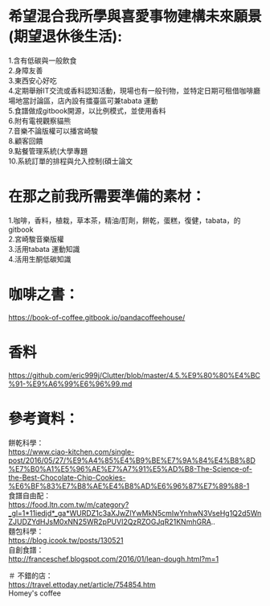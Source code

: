 # 希望混合我所學與喜愛事物建構未來願景(期望退休後生活):  
1.含有低碳與一般飲食  
2.身障友善  
3.東西安心好吃  
4.定期舉辦IT交流或香料認知活動，現場也有一般刊物，並特定日期可租借咖啡廳場地當討論區，店內設有擂臺區可兼tabata 運動   
5.食譜做成gitbook開源，以比例模式，並使用香料  
6.附有電視觀察貓熊  
7.音樂不論版權可以播宮崎駿  
8.顧客回饋  
9.點餐管理系統(大學專題  
10.系統訂單的排程與允入控制(碩士論文    

# 在那之前我所需要準備的素材：  
1.咖啡，香料，植栽，草本茶，精油/酊劑，餅乾，蛋糕，復健，tabata，的gitbook  
2.宮崎駿音樂版權  
3.活用tabata 運動知識  
4.活用生酮低碳知識  

# 咖啡之書：  
https://book-of-coffee.gitbook.io/pandacoffeehouse/  

# 香料  
https://github.com/eric999j/Clutter/blob/master/4.5.%E9%80%80%E4%BC%91-%E9%A6%99%E6%96%99.md  

# 參考資料：  
餅乾科學：  
https://www.ciao-kitchen.com/single-post/2016/05/27/%E9%A4%85%E4%B9%BE%E7%9A%84%E4%B8%8D%E7%B0%A1%E5%96%AE%E7%A7%91%E5%AD%B8-The-Science-of-the-Best-Chocolate-Chip-Cookies-%E6%BF%83%E7%B8%AE%E4%B8%AD%E6%96%87%E7%89%88-1  
食譜自由配：  
https://food.ltn.com.tw/m/category?_gl=1*11iedjd*_ga*WURDZ1c3aXJwZlYwMkN5cmIwYnhwN3VseHg1Q2d5WnZJUDZYdHJsM0xNN25WR2pPUVI2QzRZOGJqR21KNmhGRA..  
麵包科學：  
https://blog.icook.tw/posts/130521  
自創食譜：  
http://franceschef.blogspot.com/2016/01/lean-dough.html?m=1  

＃ 不錯的店：  
https://travel.ettoday.net/article/754854.htm  
Homey's coffee  
